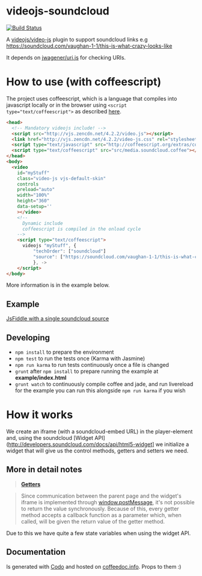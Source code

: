 videojs-soundcloud
==================

[![Build Status](https://travis-ci.org/LoveIsGrief/videojs-soundcloud.svg?branch=6_fail_after_update)](https://travis-ci.org/LoveIsGrief/videojs-soundcloud)

A [videojs/video-js](https://github.com/videojs/video.js) plugin to support soundcloud links e.g https://soundcloud.com/vaughan-1-1/this-is-what-crazy-looks-like

It depends on [jwagener/uri.js](https://github.com/jwagener/uri.js) for checking URIs.

How to use (with coffeescript)
==============================
The project uses coffeescript, which is a language that compiles into javascript locally or in the browser using ```<script type="text/coffeescript">``` as described [here](http://coffeescript.org/#scripts).

```html
<head>
  <!-- Mandatory videojs include! -->
  <script src="http://vjs.zencdn.net/4.2.2/video.js"></script>
  <link href="http://vjs.zencdn.net/4.2.2/video-js.css" rel="stylesheet">
  <script type="text/javascript" src="http://coffeescript.org/extras/coffee-script.js"></script>
  <script type="text/coffeescript" src="src/media.soundcloud.coffee"></script>
</head>
<body>
  <video
    id="myStuff"
    class="video-js vjs-default-skin"
    controls
    preload="auto"
    width="100%"
    height="360"
    data-setup=''
    ></video>
    <!--
      Dynamic include
      coffeescript is compiled in the onload cycle
    -->
    <script type="text/coffeescript">
      videojs "myStuff", {
          "techOrder": ["soundcloud"]
          "source": ["https://soundcloud.com/vaughan-1-1/this-is-what-crazy-looks-like"]
          }, ->
    </script>
</body>
```

More information is in the example below.

Example
-------
[JsFiddle with a single soundcloud source](http://jsfiddle.net/x7FDL/27/)

Developing
----------

* `npm install` to prepare the environment
* `npm test` to run the tests once (Karma with Jasmine)
* `npm run karma` to run tests continuously once a file is changed
* `grunt` after `npm install` to prepare running the example at **example/index.html**
* `grunt watch` to continuously compile coffee and jade, and run livereload for the example
    you can run this alongside `npm run karma` if you wish

How it works
============
We create an iframe (with a soundcloud-embed URL) in the player-element and, using the soundcloud [Widget API](http://developers.soundcloud.com/docs/api/html5-widget] we initialize a widget that will give us the control methods, getters and setters we need.

More in detail notes
--------------------
> [**Getters**](http://developers.soundcloud.com/docs/api/html5-widget#methods)

> Since communication between the parent page and the widget's iframe is implemented through [window.postMessage](https://developer.mozilla.org/en/DOM/window.postMessage), it's not possible to return the value synchronously. Because of this, every getter method accepts a callback function as a parameter which, when called, will be given the return value of the getter method.

Due to this we have quite a few state variables when using the widget API.

Documentation
-------------
Is generated with [Codo](https://github.com/coffeedoc/codo) and hosted on [coffeedoc.info](http://coffeedoc.info/github/LoveIsGrief/videojs-soundcloud/master/). Props to them :)

